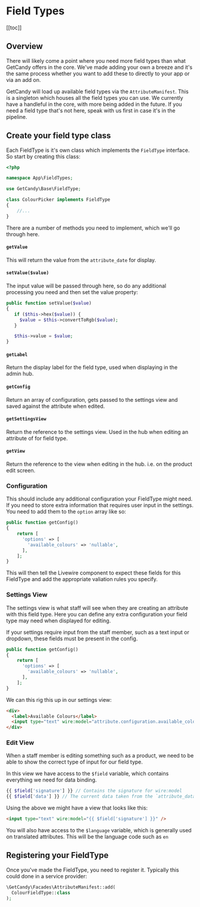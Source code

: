 # Field Types

[[toc]]

## Overview

There will likely come a point where you need more field types than what GetCandy offers in the core. We've made adding your own a breeze and it's the same process whether you want to add these to directly to your app or via an add on.


GetCandy will load up available field types via the `AttributeManifest`. This is a singleton which houses all the field types you can use. We currently have a handleful in the core, with more being added in the future. If you need a field type that's not here, speak with us first in case it's in the pipeline.

## Create your field type class

Each FieldType is it's own class which implements the `FieldType` interface. So start by creating this class:

```php
<?php

namespace App\FieldTypes;

use GetCandy\Base\FieldType;

class ColourPicker implements FieldType
{
    //...
}
```

There are a number of methods you need to implement, which we'll go through here.

#### `getValue`

This will return the value from the `attribute_date` for display.

#### `setValue($value)`

The input value will be passed through here, so do any additional processing you need and then set the value property:

```php
public function setValue($value)
{
   if ($this->hex($value)) {
     $value = $this->convertToRgb($value);
   }

   $this->value = $value;
}
```

#### `getLabel`

Return the display label for the field type, used when displaying in the admin hub.

#### `getConfig`

Return an array of configuration, gets passed to the settings view and saved against the attribute when edited.


#### `getSettingsView`

Return the reference to the settings view. Used in the hub when editing an attribute of for field type.

#### `getView`

Return the reference to the view when editing in the hub. i.e. on the product edit screen.

### Configuration

This should include any additional configuration your FieldType might need. If you need to store extra information that requires user input in the settings. You need to add them to the `option` array like so:

```php
public function getConfig()
{
    return [
      'options' => [
        'available_colours' => 'nullable',
      ],
    ];
}
```

This will then tell the Livewire component to expect these fields for this FieldType and add the appropriate valiation rules you specify.

### Settings View

The settings view is what staff will see when they are creating an attribute with this field type. Here you can define any extra configuration your field type may need when displayed for editing.

If your settings require input from the staff member, such as a text input or dropdown, these fields must be present in the config.

```php
public function getConfig()
{
    return [
      'options' => [
        'available_colours' => 'nullable',
      ],
    ];
}
```

We can this rig this up in our settings view:

```html
<div>
  <label>Available Colours</label>
  <input type="text" wire:model="attribute.configuration.available_colours" />
</div>
```

### Edit View

When a staff member is editing something such as a product, we need to be able to show the correct type of input for our field type.

In this view we have access to the `$field` variable, which contains everything we need for data binding.

```php
{{ $field['signature'] }} // Contains the signature for wire:model
{{ $field['data'] }} // The current data taken from the `attribute_data` column
```

Using the above we might have a view that looks like this:

```html
<input type="text" wire:model="{{ $field['signature'] }}" />
```

You will also have access to the `$language` variable, which is generally used on translated attributes. This will be the language code such as `en`

## Registering your FieldType

Once you've made the FieldType, you need to register it. Typically this could done in a service provider:

```php
\GetCandy\Facades\AttributeManifest::add(
  ColourFieldType::class
);
```